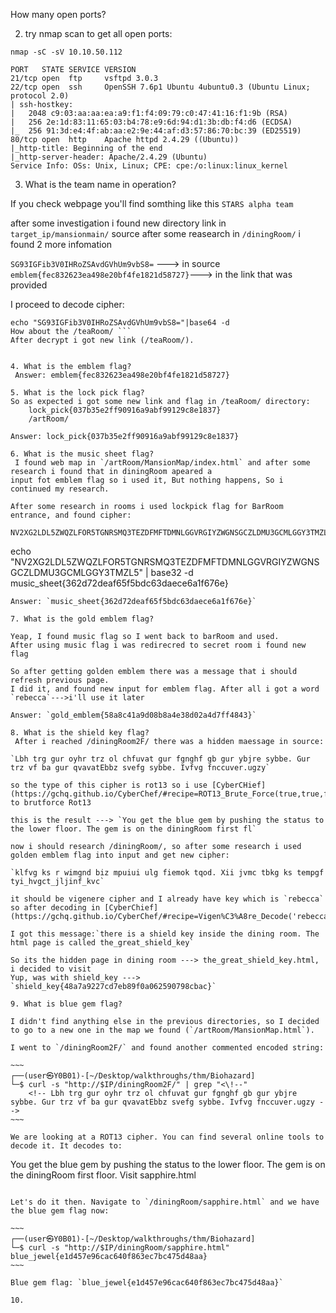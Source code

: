 How many open ports?

2. try nmap scan to get all open ports:

```
nmap -sC -sV 10.10.50.112

PORT   STATE SERVICE VERSION
21/tcp open  ftp     vsftpd 3.0.3
22/tcp open  ssh     OpenSSH 7.6p1 Ubuntu 4ubuntu0.3 (Ubuntu Linux; protocol 2.0)
| ssh-hostkey: 
|   2048 c9:03:aa:aa:ea:a9:f1:f4:09:79:c0:47:41:16:f1:9b (RSA)
|   256 2e:1d:83:11:65:03:b4:78:e9:6d:94:d1:3b:db:f4:d6 (ECDSA)
|_  256 91:3d:e4:4f:ab:aa:e2:9e:44:af:d3:57:86:70:bc:39 (ED25519)
80/tcp open  http    Apache httpd 2.4.29 ((Ubuntu))
|_http-title: Beginning of the end
|_http-server-header: Apache/2.4.29 (Ubuntu)
Service Info: OSs: Unix, Linux; CPE: cpe:/o:linux:linux_kernel

```
3. What is the team name in operation?

If you check webpage you'll find somthing like this `STARS alpha team`


after some investigation i found new directory link in  `target_ip/mansionmain/` source after some reasearch in `/diningRoom/`
i found 2 more infomation

`SG93IGFib3V0IHRoZSAvdGVhUm9vbS8=` ---> in source 
`emblem{fec832623ea498e20bf4fe1821d58727}`---> in the link that was provided

I proceed to decode cipher:
```
echo "SG93IGFib3V0IHRoZSAvdGVhUm9vbS8="|base64 -d  
How about the /teaRoom/ ```
After decrypt i got new link (/teaRoom/).


4. What is the emblem flag?
 Answer: emblem{fec832623ea498e20bf4fe1821d58727}

5. What is the lock pick flag? 
So as expected i got some new link and flag in /teaRoom/ directory:
	lock_pick{037b35e2ff90916a9abf99129c8e1837}
	/artRoom/

Answer: lock_pick{037b35e2ff90916a9abf99129c8e1837}

6. What is the music sheet flag? 
 I found web map in `/artRoom/MansionMap/index.html` and after some research i found that in diningRoom apeared a 
input fot emblem flag so i used it, But nothing happens, So i continued my research.

After some research in rooms i used lockpick flag for BarRoom entrance, and found cipher:
	NV2XG2LDL5ZWQZLFOR5TGNRSMQ3TEZDFMFTDMNLGGVRGIYZWGNSGCZLDMU3GCMLGGY3TMZL5
```
echo "NV2XG2LDL5ZWQZLFOR5TGNRSMQ3TEZDFMFTDMNLGGVRGIYZWGNSGCZLDMU3GCMLGGY3TMZL5" | base32 -d
music_sheet{362d72deaf65f5bdc63daece6a1f676e}

```
Answer: `music_sheet{362d72deaf65f5bdc63daece6a1f676e}`

7. What is the gold emblem flag?

Yeap, I found music flag so I went back to barRoom and used. 
After using music flag i was redirecred to secret room i found new flag

So after getting golden emblem there was a message that i should refresh previous page. 
I did it, and found new input for emblem flag. After all i got a word `rebecca`--->i'll use it later

Answer: `gold_emblem{58a8c41a9d08b8a4e38d02a4d7ff4843}`

8. What is the shield key flag?
 After i reached /diningRoom2F/ there was a hidden maessage in source:

`Lbh trg gur oyhr trz ol chfuvat gur fgnghf gb gur ybjre sybbe. Gur trz vf ba gur qvavatEbbz svefg sybbe. Ivfvg fnccuver.ugzy`

so the type of this cipher is rot13 so i use [CyberCHief](https://gchq.github.io/CyberChef/#recipe=ROT13_Brute_Force(true,true,false,100,0,true,'')&input=TGJoIHRyZyBndXIgb3lociB0cnogb2wgY2hmdXZhdCBndXIgZmduZ2hmIGdiIGd1ciB5YmpyZSBzeWJiZS4gR3VyIHRyeiB2ZiBiYSBndXIgcXZhdmF0RWJieiBzdmVmZyBzeWJiZS4gSXZmdmcgZm5jY3V2ZXIudWd6eQ) to brutforce Rot13

this is the result ---> `You get the blue gem by pushing the status to the lower floor. The gem is on the diningRoom first fl`

now i should research /diningRoom/, so after some research i used golden emblem flag into input and get new cipher:

`klfvg ks r wimgnd biz mpuiui ulg fiemok tqod. Xii jvmc tbkg ks tempgf tyi_hvgct_jljinf_kvc`

it should be vigenere cipher and I already have key which is `rebecca` so after decoding in [CyberChief](https://gchq.github.io/CyberChef/#recipe=Vigen%C3%A8re_Decode('rebecca')&input=a2xmdmcga3MgciB3aW1nbmQgYml6IG1wdWl1aSB1bGcgZmllbW9rIHRxb2QuIFhpaSBqdm1jIHRia2cga3MgdGVtcGdmIHR5aV9odmdjdF9qbGppbmZfa3Zj)

I got this message:`there is a shield key inside the dining room. The html page is called the_great_shield_key`

So its the hidden page in dining room ---> the_great_shield_key.html, i decided to visit 
Yup, was with shield_key ---> `shield_key{48a7a9227cd7eb89f0a062590798cbac}`

9. What is blue gem flag?

I didn't find anything else in the previous directories, so I decided to go to a new one in the map we found (`/artRoom/MansionMap.html`).

I went to `/diningRoom2F/` and found another commented encoded string:

~~~
┌──(user㉿Y0B01)-[~/Desktop/walkthroughs/thm/Biohazard]
└─$ curl -s "http://$IP/diningRoom2F/" | grep "<\!--"
	<!-- Lbh trg gur oyhr trz ol chfuvat gur fgnghf gb gur ybjre sybbe. Gur trz vf ba gur qvavatEbbz svefg sybbe. Ivfvg fnccuver.ugzy -->
~~~

We are looking at a ROT13 cipher. You can find several online tools to decode it. It decodes to:

```
You get the blue gem by pushing the status to the lower floor. The gem is on the diningRoom first floor. Visit sapphire.html
```

Let's do it then. Navigate to `/diningRoom/sapphire.html` and we have the blue gem flag now:

~~~
┌──(user㉿Y0B01)-[~/Desktop/walkthroughs/thm/Biohazard]
└─$ curl -s "http://$IP/diningRoom/sapphire.html" 
blue_jewel{e1d457e96cac640f863ec7bc475d48aa}
~~~

Blue gem flag: `blue_jewel{e1d457e96cac640f863ec7bc475d48aa}`

10. 
